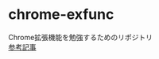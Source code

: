# chrome-exfunc
Chrome拡張機能を勉強するためのリポジトリ  
[参考記事](https://developer.chrome.com/docs/extensions/get-started?hl=ja)

